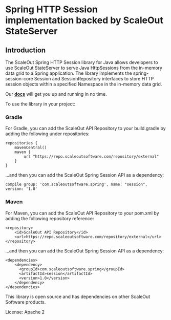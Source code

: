 # Spring HTTP Session implementation backed by ScaleOut StateServer

## Introduction

The ScaleOut Spring HTTP Session library for Java allows developers to use ScaleOut StateServer to serve Java HttpSessions from the in-memory data grid to a Spring application. The library implements the spring-session-core Session and SessionRepository interfaces to store HTTP session objects within a specified Namespace in the in-memory data grid. 

Our **[docs](https://scaleoutsoftware.github.io/SpringSessionProvider/index.html)** will get you up and running in no time. 

To use the library in your project:

### Gradle

For Gradle, you can add the ScaleOut API Repository to your build.gradle by adding the following under repositories: 

``` 
repositories {
    mavenCentral()
    maven {
        url "https://repo.scaleoutsoftware.com/repository/external"
    }
}
```

...and then you can add the ScaleOut Spring Session API as a dependency:

```
compile group: 'com.scaleoutsoftware.spring', name: "session", version: '1.0'
```

### Maven

For Maven, you can add the ScaleOut API Repository to your pom.xml by adding the following repository reference: 

```
<repository>
    <id>ScaleOut API Repository</id>
    <url>https://repo.scaleoutsoftware.com/repository/external</url>
</repository>
```

...and then you can add the ScaleOut Spring Session API as a dependency:

```
<dependencies>
	<dependency>
	  <groupId>com.scaleoutsoftware.spring</groupId>
	  <artifactId>session</artifactId>
	  <version>1.0</version>
	</dependency>
</dependencies>
```

This library is open source and has dependencies on other ScaleOut 
Software products. 

License: Apache 2 